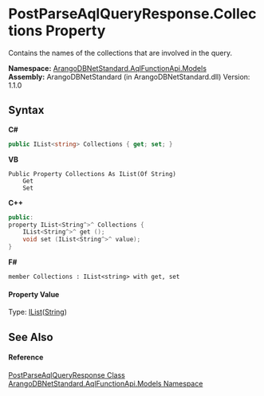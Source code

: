 # PostParseAqlQueryResponse.Collections Property 
 

Contains the names of the collections that are involved in the query.

**Namespace:**&nbsp;<a href="e03acbe1-782e-533e-7ffe-cd51613ed54f">ArangoDBNetStandard.AqlFunctionApi.Models</a><br />**Assembly:**&nbsp;ArangoDBNetStandard (in ArangoDBNetStandard.dll) Version: 1.1.0

## Syntax

**C#**<br />
``` C#
public IList<string> Collections { get; set; }
```

**VB**<br />
``` VB
Public Property Collections As IList(Of String)
	Get
	Set
```

**C++**<br />
``` C++
public:
property IList<String^>^ Collections {
	IList<String^>^ get ();
	void set (IList<String^>^ value);
}
```

**F#**<br />
``` F#
member Collections : IList<string> with get, set

```


#### Property Value
Type: <a href="https://docs.microsoft.com/dotnet/api/system.collections.generic.ilist-1" target="_blank" rel="noopener noreferrer">IList</a>(<a href="https://docs.microsoft.com/dotnet/api/system.string" target="_blank" rel="noopener noreferrer">String</a>)

## See Also


#### Reference
<a href="93722abf-a9df-0ec5-cef8-a90af3bcf2e3">PostParseAqlQueryResponse Class</a><br /><a href="e03acbe1-782e-533e-7ffe-cd51613ed54f">ArangoDBNetStandard.AqlFunctionApi.Models Namespace</a><br />